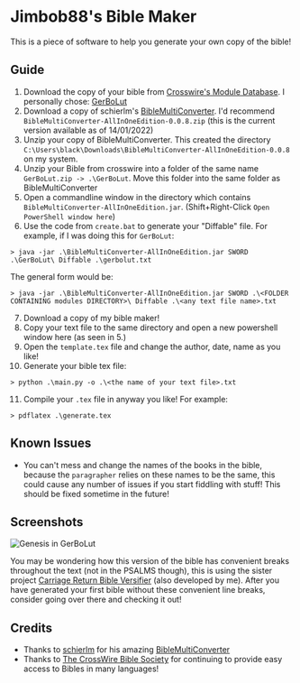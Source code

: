 # Jimbob88's Bible Maker

This is a piece of software to help you generate your own copy of the bible!

## Guide

1. Download the copy of your bible from [Crosswire's Module Database](http://crosswire.org/sword/modules/ModDisp.jsp?modType=Bibles). I personally chose: [GerBoLut](http://crosswire.org/sword/modules/ModInfo.jsp?modName=GerBoLut)
2. Download a copy of schierlm's [BibleMultiConverter](https://github.com/schierlm/BibleMultiConverter). I'd recommend `BibleMultiConverter-AllInOneEdition-0.0.8.zip` (this is the current version available as of 14/01/2022)
3. Unzip your copy of BibleMultiConverter. This created the directory `C:\Users\black\Downloads\BibleMultiConverter-AllInOneEdition-0.0.8` on my system.
4. Unzip your Bible from crosswire into a folder of the same name `GerBoLut.zip -> .\GerBoLut`. Move this folder into the same folder as BibleMultiConverter
5. Open a commandline window in the directory which contains `BibleMultiConverter-AllInOneEdition.jar`. (Shift+Right-Click `Open PowerShell window here`)
6. Use the code from `create.bat` to generate your "Diffable" file.
   For example, if I was doing this for `GerBoLut`:

```
> java -jar .\BibleMultiConverter-AllInOneEdition.jar SWORD .\GerBoLut\ Diffable .\gerbolut.txt
```

The general form would be:

```
> java -jar .\BibleMultiConverter-AllInOneEdition.jar SWORD .\<FOLDER CONTAINING modules DIRECTORY>\ Diffable .\<any text file name>.txt
```

7. Download a copy of my bible maker!
8. Copy your text file to the same directory and open a new powershell window here (as seen in 5.)
9. Open the `template.tex` file and change the author, date, name as you like!
10. Generate your bible tex file:

```
> python .\main.py -o .\<the name of your text file>.txt
```

11. Compile your `.tex` file in anyway you like!
    For example:

```
> pdflatex .\generate.tex
```

## Known Issues

- You can't mess and change the names of the books in the bible, because the `paragrapher` relies on these names to be the same, this could cause any number of issues if you start fiddling with stuff! This should be fixed sometime in the future!

## Screenshots

![Genesis in GerBoLut](https://i.imgur.com/fKZlg1p.png)

You may be wondering how this version of the bible has convenient breaks throughout the text (not in the PSALMS though), this is using the sister project [Carriage Return Bible Versifier](https://github.com/jimbob88/CR_bible) (also developed by me). After you have generated your first bible without these convenient line breaks, consider going over there and checking it out!

## Credits

- Thanks to [schierlm](https://github.com/schierlm) for his amazing [BibleMultiConverter](https://github.com/schierlm/BibleMultiConverter)
- Thanks to [The CrossWire Bible Society](https://crosswire.org/) for continuing to provide easy access to Bibles in many languages!
